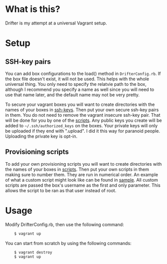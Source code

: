 # What is this?

Drifter is my attempt at a universal Vagrant setup.

# Setup

## SSH-key pairs

You can add box configurations to the load() method in
`DrifterConfig.rb`. If the box file doesn't exist, it will not be
used. This helps with the whole universal thing. You only need to
specify the relatvie path to the box, although I recommend you specify
a name as well since you will need to use that name later, and the
default name may not be very pretty.

To secure your vagrant boxes you will want to create directories with
the names of your boxes in [ssh-keys]. Then put your own secure
ssh-key pairs in them. You do not need to remove the vagrant insecure
ssh-key pair. That will be done for you by one of the
[scripts][authorized_keys]. Any public keys you create will be added
to `~/.ssh/authorized_keys` on the boxes. Your private keys will only
be uploaded if they end with ".upload". I did it this way for paranoid
people. Uploading the private key is opt-in.

## Provisioning scripts

To add your own provisioning scripts you will want to create
directories with the names of your boxes in [scripts]. Then put your
own scripts in them making sure to number them. They are run in
numerical order. An example of what a custom script might look like
can be found in [sample]. All custom scripts are passed the box's
username as the first and only parameter. This allows the script to be
ran as that user instead of root.

[authorized_keys]: src/master/scripts/10-authorized_keys.sh
[sample]: src/master/scripts/sample_custom.sh
[scripts]: src/master/scripts
[ssh-keys]: src/master/ssh-keys

# Usage

Modify DrifterConfig.rb, then use the following command:

```sh
    $ vagrant up
```

You can start from scratch by using the following commands:

```sh
    $ vagrant destroy
    $ vagrant up
```
